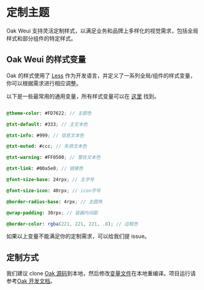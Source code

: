 # 定制主题

Oak Weui 支持灵活定制样式，以满足业务和品牌上多样化的视觉需求，包括全局样式和部分组件的特定样式。


## Oak Weui 的样式变量

Oak 的样式使用了 [Less](http://lesscss.org/) 作为开发语言，并定义了一系列全局/组件的样式变量，你可以根据需求进行相应调整。

以下是一些最常用的通用变量，所有样式变量可以在 [这里](https://github.com/yh-yunchuang-fe/oak/blob/develop/packages/style/variable.less) 找到。

```scss

@theme-color: #FD7622; // 主题色

@txt-default: #333; // 主文本色

@txt-info: #999; // 信息文本色

@txt-muted: #ccc; // 失效文本色

@txt-warning: #FF0500; // 警告文本色

@txt-link: #00a5e0; // 链接色

@font-size-base: 24rpx; // 主字号

@font-size-icon: 40rpx; // icon字号

@border-radius-base: 4rpx; // 主圆角

@wrap-padding: 30rpx; // 容器内间距

@border-color: rgba(221, 221, 221, .8); // 边框色

```

如果以上变量不能满足你的定制需求，可以给我们提 issue。


## 定制方式
我们建议 clone [Oak 源码](https://github.com/yh-yunchuang-fe/oak)到本地，然后修改[变量文件](https://github.com/yh-yunchuang-fe/oak/blob/develop/packages/style/variable.less)在本地重编译。项目运行请参考[Oak 开发文档](https://github.com/yh-yunchuang-fe/oak/wiki/Development(%E5%BC%80%E5%8F%91%E8%80%85%E8%AF%B4%E6%98%8E))。
